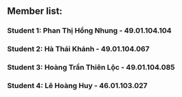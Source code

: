 ## Member list:
### Student 1: Phan Thị Hồng Nhung - 49.01.104.104 
### Student 2: Hà Thái Khánh - 49.01.104.067 
### Student 3: Hoàng Trần Thiên Lộc - 49.01.104.085
### Student 4: Lê Hoàng Huy - 46.01.103.027
